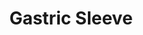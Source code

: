---
templateKey: 'course-details'
path: /treatments/gastric-sleeve-surgery-weight-loss
image: /img/treatments/gastric.jpg
title: Gastric Sleeve
price: 4000
duration: 1-2 hours
anesthesia: General
recovery: 2-4 weeks
result: 6 months
description: >-
  Gastric sleeve surgery, also known as sleeve gastrectomy, is a surgical procedure in which the stomach is reduced to about 25% of its original size by removing most of the stomach tissue. This reduces the amount of food that can be eaten at one time and helps patients lose weight.
  The surgery is usually done using laparoscopic techniques, meaning that it is performed through several small incisions in the abdomen.
whenconsider:
        - People who are obese and have not been able to lose weight through diet and exercise alone
expectations:
        - Weight loss
        - Youthful appearance
        - Enhanced self-confidence
---